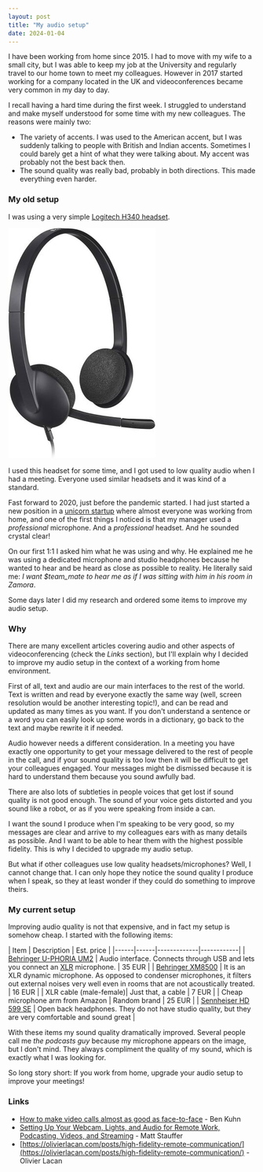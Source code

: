 ```yaml
---
layout: post
title: "My audio setup"
date: 2024-01-04
---
```


I have been working from home since 2015. I had to move with my wife to a small city, but I was able to keep my job at the University and regularly travel to our home town to meet my colleagues. However in 2017 started working for a company located in the UK and videoconferences became very common in my day to day.

I recall having a hard time during the first week. I struggled to understand and make myself understood for some time with my new colleagues. The reasons were mainly two:

- The variety of accents. I was used to the American accent, but I was suddenly talking to people with British and Indian accents. Sometimes I could barely get a hint of what they were talking about. My accent was probably not the best back then.
- The sound quality was really bad, probably in both directions. This made everything even harder.

### My old setup

I was using a very simple [Logitech H340 headset](https://www.logitech.com/es-es/products/headsets/h340-usb-pc-noise-cancelling-mic.981-000475.html). 

<img src="/assets/images/audio/logitech_h340.jpg" alt="Logitech H340" />

I used this headset for some time, and I got used to low quality audio when I had a meeting. Everyone used similar headsets and it was kind of a standard.

Fast forward to 2020, just before the pandemic started. I had just started a new position in a [unicorn startup](https://cabify.com/) where almost everyone was working from home, and one of the first things I noticed is that my manager used a _professional_ microphone. And a _professional_ headset. And he sounded crystal clear!

On our first 1:1 I asked him what he was using and why. He explained me he was using a dedicated microphone and studio headphones because he wanted to hear and be heard as close as possible to reality. He literally said me: _I want $team_mate to hear me as if I was sitting with him in his room in Zamora_.

Some days later I did my research and ordered some items to improve my audio setup.

### Why

There are many excellent articles covering audio and other aspects of videoconferencing (check the _Links_ section), but I'll explain why I decided to improve my audio setup in the context of a working from home environment.

First of all, text and audio are our main interfaces to the rest of the world. Text is written and read by everyone exactly the same way (well, screen resolution would be another interesting topic!), and can be read and updated as many times as you want. If you don't understand a sentence or a word you can easily look up some words in a dictionary, go back to the text and maybe rewrite it if needed.

Audio however needs a different consideration. In a meeting you have exactly one opportunity to get your message delivered to the rest of people in the call, and if your sound quality is too low then it will be difficult to get your colleagues engaged. Your messages might be dismissed because it is hard to understand them because you sound awfully bad.

There are also lots of subtleties in people voices that get lost if sound quality is not good enough. The sound of your voice gets distorted and you sound like a robot, or as if you were speaking from inside a can.

I want the sound I produce when I'm speaking to be very good, so my messages are clear and arrive to my colleagues ears with as many details as possible. And I want to be able to hear them with the highest possible fidelity. This is why I decided to upgrade my audio setup.

But what if other colleagues use low quality headsets/microphones? Well, I cannot change that. I can only hope they notice the sound quality I produce when I speak, so they at least wonder if they could do something to improve theirs.

### My current setup

Improving audio quality is not that expensive, and in fact my setup is somehow cheap. I started with the following items:

| Item | Description | Est. price |
|------|------|-------------|------------|
| [Behringer U-PHORIA UM2](https://www.behringer.com/product.html?modelCode=P0AVV) | Audio interface. Connects through USB and lets you connect an [XLR](https://en.wikipedia.org/wiki/XLR_connector) microphone. | 35 EUR |
| [Behringer XM8500](https://www.behringer.com/behringer/product?modelCode=P0120) | It is an XLR dynamic microphone. As opposed to condenser microphones, it filters out external noises very well even in rooms that are not acoustically treated. | 16 EUR |
| XLR cable (male-female)| Just that, a cable | 7 EUR |
| Cheap microphone arm from Amazon | Random brand | 25 EUR |
| [Sennheiser HD 599 SE](https://global.sennheiser-hearing.com/products/hd-599-se) | Open back headphones. They do not have studio quality, but they are very comfortable and sound great |

With these items my sound quality dramatically improved. Several people call me _the podcasts guy_ because my microphone appears on the image, but I don't mind. They always compliment the quality of my sound, which is exactly what I was looking for.

So long story short: If you work from home, upgrade your audio setup to improve your meetings!


### Links

- [How to make video calls almost as good as face-to-face](https://www.benkuhn.net/vc/) - Ben Kuhn
- [Setting Up Your Webcam, Lights, and Audio for Remote Work, Podcasting, Videos, and Streaming](https://mattstauffer.com/blog/setting-up-your-webcam-lights-and-audio-for-remote-work-podcasting-videos-and-streaming/) - Matt Stauffer
- [https://olivierlacan.com/posts/high-fidelity-remote-communication/](https://olivierlacan.com/posts/high-fidelity-remote-communication/) - Olivier Lacan
